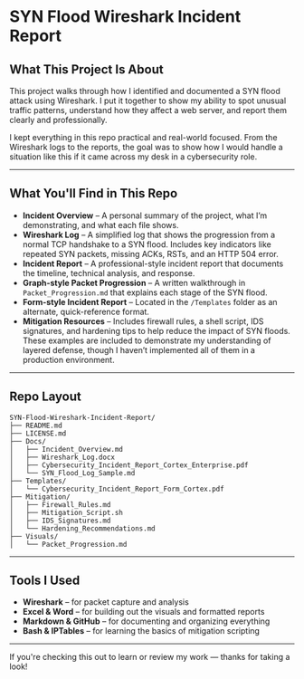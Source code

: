 # SYN Flood Wireshark Incident Report

## What This Project Is About

This project walks through how I identified and documented a SYN flood attack using Wireshark. I put it together to show my ability to spot unusual traffic patterns, understand how they affect a web server, and report them clearly and professionally.

I kept everything in this repo practical and real-world focused. From the Wireshark logs to the reports, the goal was to show how I would handle a situation like this if it came across my desk in a cybersecurity role.

---

## What You'll Find in This Repo

- **Incident Overview** – A personal summary of the project, what I’m demonstrating, and what each file shows.
- **Wireshark Log** – A simplified log that shows the progression from a normal TCP handshake to a SYN flood. Includes key indicators like repeated SYN packets, missing ACKs, RSTs, and an HTTP 504 error.
- **Incident Report** – A professional-style incident report that documents the timeline, technical analysis, and response.
- **Graph-style Packet Progression** – A written walkthrough in `Packet_Progression.md` that explains each stage of the SYN flood.
- **Form-style Incident Report** – Located in the `/Templates` folder as an alternate, quick-reference format.
- **Mitigation Resources** – Includes firewall rules, a shell script, IDS signatures, and hardening tips to help reduce the impact of SYN floods. These examples are included to demonstrate my understanding of layered defense, though I haven’t implemented all of them in a production environment.

---

## Repo Layout

```text
SYN-Flood-Wireshark-Incident-Report/
├── README.md
├── LICENSE.md
├── Docs/
│   ├── Incident_Overview.md
│   ├── Wireshark_Log.docx
│   ├── Cybersecurity_Incident_Report_Cortex_Enterprise.pdf
│   └── SYN_Flood_Log_Sample.md
├── Templates/
│   └── Cybersecurity_Incident_Report_Form_Cortex.pdf
├── Mitigation/
│   ├── Firewall_Rules.md
│   ├── Mitigation_Script.sh
│   ├── IDS_Signatures.md
│   └── Hardening_Recommendations.md
├── Visuals/
│   └── Packet_Progression.md
```

---

## Tools I Used

- **Wireshark** – for packet capture and analysis
- **Excel & Word** – for building out the visuals and formatted reports
- **Markdown & GitHub** – for documenting and organizing everything
- **Bash & IPTables** – for learning the basics of mitigation scripting

---

If you're checking this out to learn or review my work — thanks for taking a look!
